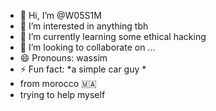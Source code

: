 - 👋 Hi, I’m @W05S1M
- 👀 I’m interested in anything tbh 
- 🌱 I’m currently learning some ethical hacking 
- 💞️ I’m looking to collaborate on ...
- 😄 Pronouns: wassim 
- ⚡ Fun fact: *a simple car guy *
- from morocco 🇲🇦
- trying to help myself 
<!---
W05S1M/W05S1M is a ✨ special ✨ repository because its `README.md` (this file) appears on your GitHub profile.
You can click the Preview link to take a look at your changes.
--->
